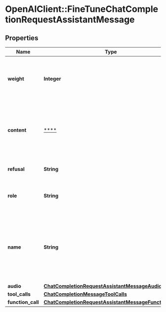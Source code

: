 # OpenAIClient::FineTuneChatCompletionRequestAssistantMessage

## Properties
Name | Type | Description | Notes
------------ | ------------- | ------------- | -------------
**weight** | **Integer** | Controls whether the assistant message is trained against (0 or 1) | [optional] 
**content** | [****](.md) | The contents of the assistant message. Required unless &#x60;tool_calls&#x60; or &#x60;function_call&#x60; is specified.  | [optional] 
**refusal** | **String** | The refusal message by the assistant. | [optional] 
**role** | **String** | The role of the messages author, in this case &#x60;assistant&#x60;. | 
**name** | **String** | An optional name for the participant. Provides the model information to differentiate between participants of the same role. | [optional] 
**audio** | [**ChatCompletionRequestAssistantMessageAudio**](ChatCompletionRequestAssistantMessageAudio.md) |  | [optional] 
**tool_calls** | [**ChatCompletionMessageToolCalls**](ChatCompletionMessageToolCalls.md) |  | [optional] 
**function_call** | [**ChatCompletionRequestAssistantMessageFunctionCall**](ChatCompletionRequestAssistantMessageFunctionCall.md) |  | [optional] 

